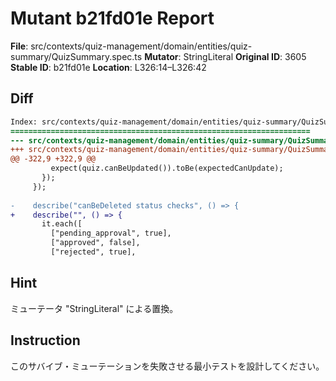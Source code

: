 # Mutant b21fd01e Report

**File**: src/contexts/quiz-management/domain/entities/quiz-summary/QuizSummary.spec.ts
**Mutator**: StringLiteral
**Original ID**: 3605
**Stable ID**: b21fd01e
**Location**: L326:14–L326:42

## Diff

```diff
Index: src/contexts/quiz-management/domain/entities/quiz-summary/QuizSummary.spec.ts
===================================================================
--- src/contexts/quiz-management/domain/entities/quiz-summary/QuizSummary.spec.ts	original
+++ src/contexts/quiz-management/domain/entities/quiz-summary/QuizSummary.spec.ts	mutated #3605
@@ -322,9 +322,9 @@
         expect(quiz.canBeUpdated()).toBe(expectedCanUpdate);
       });
     });
 
-    describe("canBeDeleted status checks", () => {
+    describe("", () => {
       it.each([
         ["pending_approval", true],
         ["approved", false],
         ["rejected", true],
```

## Hint

ミューテータ "StringLiteral" による置換。

## Instruction

このサバイブ・ミューテーションを失敗させる最小テストを設計してください。

